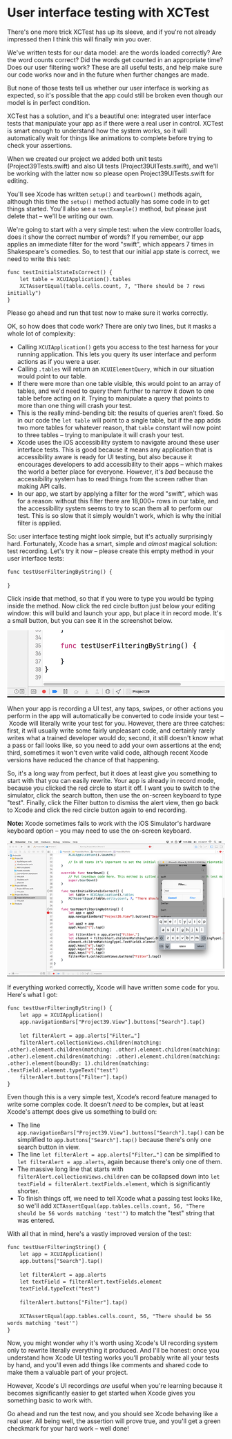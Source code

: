 # User interface testing with XCTest

There's one more trick XCTest has up its sleeve, and if you're not already impressed then I think this will finally win you over.

We've written tests for our data model: are the words loaded correctly? Are the word counts correct? Did the words get counted in an appropriate time? Does our user filtering work? These are all useful tests, and help make sure our code works now and in the future when further changes are made.

But none of those tests tell us whether our user interface is working as expected, so it's possible that the app could still be broken even though our model is in perfect condition.

XCTest has a solution, and it's a beautiful one: integrated user interface tests that manipulate your app as if there were a real user in control. XCTest is smart enough to understand how the system works, so it will automatically wait for things like animations to complete before trying to check your assertions.

When we created our project we added both unit tests (Project39Tests.swift) and also UI tests (Project39UITests.swift), and we'll be working with the latter now so please open Project39UITests.swift for editing.

You'll see Xcode has written `setup()` and `tearDown()` methods again, although this time the `setup()` method actually has some code in to get things started. You'll also see a `testExample()` method, but please just delete that – we'll be writing our own.

We're going to start with a very simple test: when the view controller loads, does it show the correct number of words? If you remember, our app applies an immediate filter for the word "swift", which appears 7 times in Shakespeare's comedies. So, to test that our initial app state is correct, we need to write this test:

    func testInitialStateIsCorrect() {
        let table = XCUIApplication().tables
        XCTAssertEqual(table.cells.count, 7, "There should be 7 rows initially")
    }

Please go ahead and run that test now to make sure it works correctly.

OK, so how does that code work? There are only two lines, but it masks a whole lot of complexity:

- Calling `XCUIApplication()` gets you access to the test harness for your running application. This lets you query its user interface and perform actions as if you were a user.
- Calling `.tables` will return an `XCUIElementQuery`, which in our situation would point to our table.
- If there were more than one table visible, this would point to an array of tables, and we'd need to query them further to narrow it down to one table before acting on it. Trying to manipulate a query that points to more than one thing will crash your test.
- This is the really mind-bending bit: the results of queries aren't fixed. So in our code the `let table` will point to a single table, but if the app adds two more tables for whatever reason, that `table` constant will now point to three tables – trying to manipulate it will crash your test.
- Xcode uses the iOS accessibility system to navigate around these user interface tests. This is good because it means any application that is accessibility aware is ready for UI testing, but also because it encourages developers to add accessibility to their apps – which makes the world a better place for everyone. However, it's *bad* because the accessibility system has to read things from the screen rather than making API calls.
- In our app, we start by applying a filter for the word "swift", which was for a reason: without this filter there are 18,000+ rows in our table, and the accessibility system seems to try to scan them all to perform our test. This is so slow that it simply wouldn't work, which is why the initial filter is applied.

So: user interface testing might look simple, but it's actually surprisingly hard. Fortunately, Xcode has a smart, simple and *almost* magical solution: test recording. Let's try it now – please create this empty method in your user interface tests:

    func testUserFilteringByString() {

    }

Click inside that method, so that if you were to type you would be typing inside the method. Now click the red circle button just below your editing window: this will build and launch your app, but place it in record mode. It's a small button, but you can see it in the screenshot below.

![Create an empty method, click inside it, then click the small red circle that you can see in this screenshot.](39-13.png)

When your app is recording a UI test, any taps, swipes, or other actions you perform in the app will automatically be converted to code inside your test – Xcode will literally write your test for you. However, there are three catches: first, it will usually write some fairly unpleasant code, and certainly rarely writes what a trained developer would do; second, it still doesn't know what a pass or fail looks like, so you need to add your own assertions at the end; third, sometimes it won't even write valid code, although recent Xcode versions have reduced the chance of that happening.

So, it's a long way from perfect, but it does at least give you something to start with that you can easily rewrite. Your app is already in record mode, because you clicked the red circle to start it off. I want you to switch to the simulator, click the search button, then use the on-screen keyboard to type "test". Finally, click the Filter button to dismiss the alert view, then go back to Xcode and click the red circle button again to end recording.

**Note:** Xcode sometimes fails to work with the iOS Simulator's hardware keyboard option – you may need to use the on-screen keyboard.

![Try to position your Xcode window so you can see Xcode write its code while you work in the simulator.](39-14.png)

If everything worked correctly, Xcode will have written some code for you. Here's what I got:

    func testUserFilteringByString() {
        let app = XCUIApplication()
        app.navigationBars["Project39.View"].buttons["Search"].tap()
        
        let filterAlert = app.alerts["Filter…"]
        filterAlert.collectionViews.children(matching: .other).element.children(matching: .other).element.children(matching: .other).element.children(matching: .other).element.children(matching: .other).element(boundBy: 1).children(matching: .textField).element.typeText("test")
        filterAlert.buttons["Filter"].tap()
    }

Even though this is a very simple test, Xcode’s record feature managed to write some complex code. It doesn’t *need* to be complex, but at least Xcode's attempt does give us something to build on:

- The line `app.navigationBars["Project39.View"].buttons["Search"].tap()` can be simplified to `app.buttons["Search"].tap()` because there's only one search button in view.
- The line `let filterAlert = app.alerts["Filter…"]` can be simplified to `let filterAlert = app.alerts`, again because there's only one of them.
- The massive long line that starts with `filterAlert.collectionViews.children` can be collapsed down into `let textField = filterAlert.textFields.element`, which is significantly shorter.
- To finish things off, we need to tell Xcode what a passing test looks like, so we'll add `XCTAssertEqual(app.tables.cells.count, 56, "There should be 56 words matching 'test'")` to match the "test" string that was entered.

With all that in mind, here's a vastly improved version of the test:

    func testUserFilteringString() {
        let app = XCUIApplication()
        app.buttons["Search"].tap()

        let filterAlert = app.alerts
        let textField = filterAlert.textFields.element
        textField.typeText("test")

        filterAlert.buttons["Filter"].tap()

        XCTAssertEqual(app.tables.cells.count, 56, "There should be 56 words matching 'test'")
    }

Now, you might wonder why it's worth using Xcode's UI recording system only to rewrite literally everything it produced. And I'll be honest: once you understand how Xcode UI testing works you'll probably write all your tests by hand, and you'll even add things like comments and shared code to make them a valuable part of your project.

However, Xcode's UI recordings *are* useful when you're learning because it becomes significantly easier to get started when Xcode gives you something basic to work with.

Go ahead and run the test now, and you should see Xcode behaving like a real user. All being well, the assertion will prove true, and you'll get a green checkmark for your hard work – well done!
